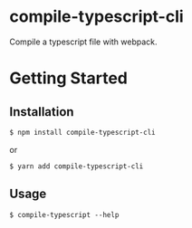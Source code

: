 # compile-typescript-cli
Compile a typescript file with webpack.

# Getting Started

## Installation

```bash
$ npm install compile-typescript-cli
```

or

```
$ yarn add compile-typescript-cli
```

## Usage

```shell
$ compile-typescript --help
```
